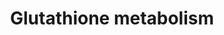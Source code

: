 ---
annotations:
- type: Pathway Ontology
  value: glutathione metabolic pathway
authors:
- 169.230.77.174
- MaintBot
- Thomas
- AlexanderPico
- Andra
- Egonw
- DeSl
- Khanspers
description: Glutathione is a major antioxidant in all forms of life and an indicator
  of cellular oxidative stress. Reduction by the GSR enzyme utilizes NADPH as an electron
  donor. In a reduced form, glutathione is metabolized in multiple ways leading to
  the biosynthesis of mercapturonate, glutamate, glycine, cysteine and other amino
  acids.  Proteins on this pathway have targeted assays available via the [https://assays.cancer.gov/available_assays?wp_id=WP100
  CPTAC Assay Portal]
last-edited: 2019-09-17
organisms:
- Homo sapiens
redirect_from:
- /index.php/Pathway:WP100
- /instance/WP100
schema-jsonld:
- '@context': https://schema.org/
  '@id': https://wikipathways.github.io/pathways/WP100.html
  '@type': Dataset
  creator:
    '@type': Organization
    name: WikiPathways
  description: Glutathione is a major antioxidant in all forms of life and an indicator
    of cellular oxidative stress. Reduction by the GSR enzyme utilizes NADPH as an
    electron donor. In a reduced form, glutathione is metabolized in multiple ways
    leading to the biosynthesis of mercapturonate, glutamate, glycine, cysteine and
    other amino acids.  Proteins on this pathway have targeted assays available via
    the [https://assays.cancer.gov/available_assays?wp_id=WP100 CPTAC Assay Portal]
  keywords:
  - Acetyl-CoA
  - GPX1
  - 1.8.4.7
  - R-S-Alanylglycine
  - 1.8.4.1
  - 1.8.3.3
  - 1.11.1.12
  - ANPEP
  - 1.5.4.1
  - 3.5.1.78
  - GSTA1
  - R-S-Mercapturonate
  - GSTA5
  - 6.3.1.8
  - L-Glutamate
  - 1.8.4.3
  - Glutamylcysteinyl-glycylspermidine
  - 2.3.1.80
  - GSTM1
  - (5-L-Glutamyl)-L-amino acid
  - Cysteinyl-glycine
  - GCLC
  - GGT1
  - L-Cysteine
  - Bis-g-glutamylcystine
  - 1.8.5.1
  - NADP+
  - OPLAH
  - g-L-Glutamyl-L-cysteine
  - 5-Oxoproline
  - GGTLA1
  - 2.8.1.3
  - L-Amino acid
  - Glutathione (reduced)
  - 1.8.1.13
  - GPX2
  - G6PD
  - GPX4
  - R-S-Glutathione
  - GPX3
  - R-S-Alanine
  - 1.1.1.43
  - GSTT1
  - IDH1
  - 1.8.4.2
  - GCLM
  - 1.8.4.4
  - Glycine
  - GSR
  - 3.4.11.4
  - GSTM2
  - GSTT2
  - GSS
  - NADPH
  - 2.3.2.4
  - Oxidized glutathione
  license: CC0
  name: Glutathione metabolism
seo: CreativeWork
title: Glutathione metabolism
wpid: WP100
---